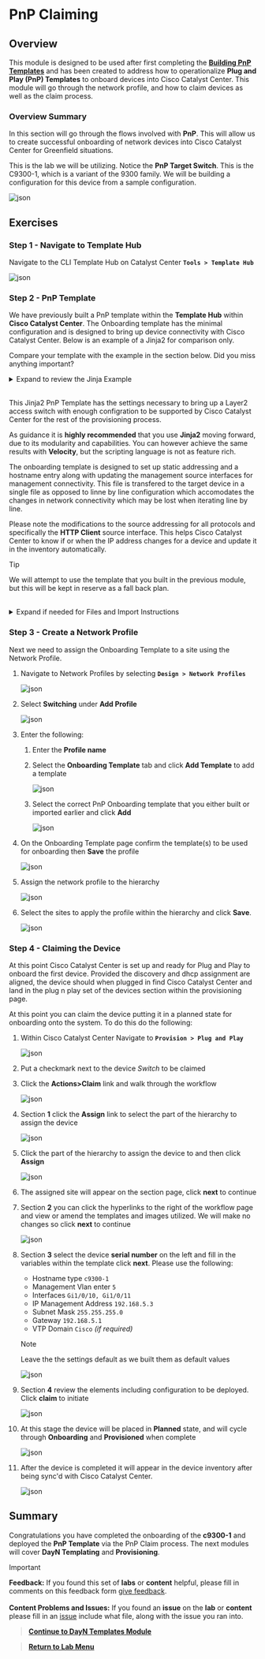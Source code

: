 # PnP Claiming

## Overview

This module is designed to be used after first completing the **[Building PnP Templates](../LAB-3-Advanced-Automation/module2-day0-template.md)** and has been created to address how to operationalize **Plug and Play (PnP) Templates** to onboard devices into Cisco Catalyst Center. This module will go through the network profile, and how to claim devices as well as the claim process. 

### Overview Summary

In this section will go through the flows involved with **PnP**. This will allow us to create successful onboarding of network devices into Cisco Catalyst Center for Greenfield situations.

This is the lab we will be utilizing. Notice the **PnP Target Switch**. This is the C9300-1, which is a variant of the 9300 family. We will be building a configuration for this device from a sample configuration.

![json](../../ASSETS/COMMON/DCLOUD/DCLOUD_Topology_PnPLab2.png?raw=true "Import JSON")

## Exercises

### Step 1 - Navigate to Template Hub

Navigate to the CLI Template Hub on Catalyst Center **`Tools > Template Hub`**

![json](../../ASSETS/LABS/CATC/MENU/catc-menu-5.png?raw=true "Import JSON")

### Step 2 - PnP Template 

We have previously built a PnP template within the **Template Hub** within **Cisco Catalyst Center**. The Onboarding template has the minimal configuration and is designed to bring up device connectivity with Cisco Catalyst Center. Below is an example of a Jinja2 for comparison only. 

Compare your template with the example in the section below. Did you miss anything important?

<details closed>
<summary> Expand to review the Jinja Example </summary></br>

[//]: # ({% raw %})
```J2
{# <------Onboarding-Template-------> #}
{# To be used for onboarding when using Day N Templates #}
{# Define Variables provision with vlan and port channel #}
!
{# Set MTU if required #}
{% if SystemMTU != 1500 %}
    system mtu {{ SystemMTU }}
{% endif %}
!
{# Set hostname #}
hostname {{ Hostname }}
!
{% set VtpDomain = Hostname %}
!
{# Set VTP and VLAN for onboarding #}
vtp domain {{ VtpDomain }}
vtp mode transparent
!
{# Set Management VLAN #}
vlan {{ MgmtVlan }}
!
{% if MgmtVlan > 1 %}
  name MgmtVlan
  {# Disable Vlan 1 (optional) #}
  interface Vlan 1
   shutdown
{% endif %}
!
{# Set Interfaces and Build Port Channel #}
!{{ Portchannel }}
interface range {{ Interfaces }}
 shut
 switchport mode trunk
 switchport trunk allowed vlan {{ MgmtVlan }}
 {% if "," in Interfaces || "-" in Interfaces %}
    channel-protocol lacp
    channel-group {{ Portchannel }} mode active
 {% endif %}
 no shut
!
{% if "," in Interfaces || "-" in Interfaces %}
  interface Port-channel {{ Portchannel }}
   switchport trunk native vlan {{ MgmtVlan }}
   switchport trunk allowed vlan {{ MgmtVlan }}
   switchport mode trunk
   no port-channel standalone-disable
{% endif %}
!
{# Set Up Managment Vlan {{ MgmtVlan }} #}
interface Vlan {{ MgmtVlan }}
 description MgmtVlan
 ip address {{ SwitchIP }} {{ SubnetMask }}
 no ip redirects
 no ip proxy-arp
 no shut
!
ip default-gateway {{ Gateway }}
!
{# Set Source of Management Traffic #}
ip domain lookup source-interface Vlan {{ MgmtVlan }}
ip http client source-interface Vlan {{ MgmtVlan }}
ip ftp source-interface Vlan {{ MgmtVlan }}
ip tftp source-interface Vlan {{ MgmtVlan }}
ip ssh source-interface Vlan {{ MgmtVlan }}
ip radius source-interface Vlan {{ MgmtVlan }}
logging source-interface Vlan {{ MgmtVlan }}
snmp-server trap-source Vlan {{ MgmtVlan }}
ntp source Vlan {{ MgmtVlan }}
!
netconf-yang
!
```
[//]: # ({% endraw %})

</details></br>

This Jinja2 PnP Template has the settings necessary to bring up a Layer2 access switch with enough configration to be supported by Cisco Catalyst Center for the rest of the provisioning process. 

As guidance it is **highly recommended** that you use **Jinja2** moving forward, due to its modularity and capabilities. You can however achieve the same results with **Velocity**, but the scripting language is not as feature rich.

The onboarding template is designed to set up static addressing and a hostname entry along with updating the management source interfaces for management connectivity. This file is transfered to the target device in a single file as opposed to linne by line configuration which accomodates the changes in network connectivity which may be lost when iterating line by line.

Please note the modifications to the source addressing for all protocols and specifically the **HTTP Client** source interface. This helps Cisco Catalyst Center to know if or when the IP address changes for a device and update it in the inventory automatically.

> [!TIP]
> We will attempt to use the template that you built in the previous module, but this will be kept in reserve as a fall back plan.

</br>
<details closed>
<summary> Expand if needed for Files and Import Instructions</summary>

### Step 2.b - Optional PnP Template Import - **(OPTIONAL)**

1. Should you have issues with the template you built you can always import this into the Onboarding Configuration Project.
  
   <a href="https://git-link.vercel.app/api/download?url=https://github.com/kebaldwi/DNAC-TEMPLATES/blob/master/CODE/TEMPLATES/JINJA2/ONBOARDING/JSON/Platinum_PnP_Jinja2_Template.json">⬇︎Platinum_PnP_Jinja2_template.json⬇︎</a> 

1. Navigate to the **Template Hub** within Cisco Catalyst Center through the menu **`Tools > Template Hub`**.

   ![json](../../ASSETS/LABS/CATC/MENU/catc-menu-5.png?raw=true "Import JSON")

2. Click **Import** then select **Template(s)** from the menu.    

   ![json](../../ASSETS/LABS/TEMPLATEEDITOR/IMPORT/DNAC-TemplateImport-1.png?raw=true "Import JSON")

3. Click the link to select files from the local computer. In the Windows explorer window search for the extracted json file, select it and open it into the import window.

   ![json](../../ASSETS/LABS/TEMPLATEEDITOR/IMPORT/DNAC-TemplateSelection-1.png?raw=true "Import JSON")

4. Click import to install and import the template.

   ![json](../../ASSETS/LABS/TEMPLATEEDITOR/IMPORT/DNAC-TemplatedSelected-1.png?raw=true "Import JSON")

</details>

### Step 3 - Create a Network Profile

Next we need to assign the Onboarding Template to a site using the Network Profile. 

   1. Navigate to Network Profiles by selecting **`Design > Network Profiles`** 

      ![json](../../ASSETS/LABS/NETWORKPROFILES/DNAC-NavigateProfile.png?raw=true "Import JSON")

   2. Select **Switching** under **Add Profile**

      ![json](../../ASSETS/LABS/NETWORKPROFILES/DNAC-SelectProfile.png?raw=true "Import JSON")

   3. Enter the following: 

      1. Enter the **Profile name** 
      2. Select the **Onboarding Template** tab and click **Add Template** to add a template

         ![json](../../ASSETS/LABS/NETWORKPROFILES/DNAC-Onboard-Add.png?raw=true "Import JSON")

      3. Select the correct PnP Onboarding template that you either built or imported earlier and click **Add**   

         ![json](../../ASSETS/LABS/NETWORKPROFILES/DNAC-ChoosePnPTemplate.png?raw=true "Import JSON") 

   4. On the Onboarding Template page confirm the template(s) to be used for onboarding then **Save** the profile

      ![json](../../ASSETS/LABS/NETWORKPROFILES/DNAC-ProfileComplete.png?raw=true "Import JSON")

   5. Assign the network profile to the hierarchy 

      ![json](../../ASSETS/LABS/NETWORKPROFILES/DNAC-ProfileAssign.png?raw=true "Import JSON")

   6. Select the sites to apply the profile within the hierarchy and click **Save**.

      ![json](../../ASSETS/LABS/NETWORKPROFILES/DNAC-ProfileAssigned.png?raw=true "Import JSON")

### Step 4 - Claiming the Device 

At this point Cisco Catalyst Center is set up and ready for Plug and Play to onboard the first device. Provided the discovery and dhcp assignment are aligned, the device should when plugged in find Cisco Catalyst Center and land in the plug n play set of the devices section within the provisioning page.

At this point you can claim the device putting it in a planned state for onboarding onto the system. To do this do the following:

   1. Within Cisco Catalyst Center Navigate to **`Provision > Plug and Play`**      

      ![json](../../ASSETS/LABS/NETWORKPROFILES/DNAC-NavigatePnP.png?raw=true "Import JSON")

   2. Put a checkmark next to the device *Switch* to be claimed
   3. Click the **Actions>Claim** link and walk through the workflow    

      ![json](../../ASSETS/LABS/NETWORKPROFILES/DNAC-BeginClaim.png?raw=true "Import JSON")

   4. Section **1** click the **Assign** link to select the part of the hierarchy to assign the device

      ![json](../../ASSETS/LABS/NETWORKPROFILES/DNAC-AssignSite-Start.png?raw=true "Import JSON")

   5. Click the part of the hierarchy to assign the device to and then click **Assign**
   
      ![json](../../ASSETS/LABS/NETWORKPROFILES/DNAC-AssignSite-Save.png?raw=true "Import JSON")

   6. The assigned site will appear on the section page, click **next** to continue

   7. Section **2** you can click the hyperlinks to the right of the workflow page and view or amend the templates and images utilized. We will make no changes so click **next** to continue   

      ![json](../../ASSETS/LABS/NETWORKPROFILES/DNAC-SiteClaim.png?raw=true "Import JSON")

   8. Section **3** select the device **serial number** on the left and fill in the variables within the template click **next**. Please use the following:
   
      * Hostname type `c9300-1`
      * Management Vlan enter `5`
      * Interfaces `Gi1/0/10, Gi1/0/11`
      * IP Management Address `192.168.5.3`
      * Subnet Mask `255.255.255.0`
      * Gateway `192.168.5.1`
      * VTP Domain `Cisco` *(if required)*

      > [!NOTE] 
      > Leave the the settings default as we built them as default values

        ![json](../../ASSETS/LABS/NETWORKPROFILES/DNAC-TemplateClaim.png?raw=true "Import JSON")

   9. Section **4** review the elements including configuration to be deployed. Click **claim** to initiate

      ![json](../../ASSETS/LABS/NETWORKPROFILES/DNAC-Claim.png?raw=true "Import JSON")

   10. At this stage the device will be placed in **Planned** state, and will cycle through **Onboarding** and **Provisioned** when complete     

       ![json](../../ASSETS/LABS/NETWORKPROFILES/DNAC-Claimed.png?raw=true "Import JSON")

   11. After the device is completed it will appear in the device inventory after being sync'd with Cisco Catalyst Center.      

       ![json](../../ASSETS/LABS/NETWORKPROFILES/DNAC-Inventory.png?raw=true "Import JSON")

## Summary

Congratulations you have completed the onboarding of the **c9300-1** and deployed the **PnP Template** via the PnP Claim process. The next modules will cover **DayN Templating** and **Provisioning**.

> [!IMPORTANT]
> **Feedback:** If you found this set of **labs** or **content** helpful, please fill in comments on this feedback form [give feedback](https://github.com/kebaldwi/DNAC-TEMPLATES/discussions/new?category=feedback-and-ideas).</br></br>
**Content Problems and Issues:** If you found an **issue** on the **lab** or **content** please fill in an [issue](https://github.com/kebaldwi/DNAC-TEMPLATES/issues/new) include what file, along with the issue you ran into. 

> [**Continue to DayN Templates Module**](../LAB-3-Advanced-Automation/module4-dayn-template.md)

> [**Return to Lab Menu**](./README.md)